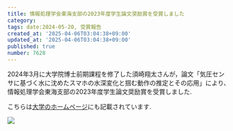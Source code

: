```yaml
---
title: 情報処理学会東海支部の2023年度学生論文奨励賞を受賞しました
category:
tags: date:2024-05-20, 受賞報告
created_at: '2025-04-06T03:04:38+09:00'
updated_at: '2025-04-06T03:04:38+09:00'
published: true
number: 7628
---
```



2024年3月に大学院博士前期課程を修了した須崎翔太さんが，論文「気圧センサに基づく水に沈めたスマホの水深変化と掴む動作の推定とその応用」により、情報処理学会東海支部の2023年度学生論文奨励賞を受賞しました.

こちらは[大学のホームページ](https://www.ait.ac.jp/news/detail/0007782.html)にも記載されています.

<img src="https://img.esa.io/uploads/production/attachments/13979/2025/04/06/148142/934640c4-3cda-4f7c-a8f0-21048ae6bf74.webp" />



